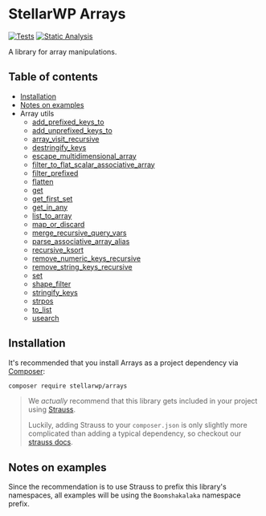 # StellarWP Arrays

[![Tests](https://github.com/stellarwp/arrays/workflows/Tests/badge.svg)](https://github.com/stellarwp/arrays/actions?query=branch%3Amain) [![Static Analysis](https://github.com/stellarwp/arrays/actions/workflows/static-analysis.yml/badge.svg)](https://github.com/stellarwp/arrays/actions/workflows/static-analysis.yml)

A library for array manipulations.

## Table of contents

* [Installation](#installation)
* [Notes on examples](#notes-on-examples)
* Array utils
  * [add_prefixed_keys_to](/docs/classes/StellarWP/Arrays/Array_Utils.md#add_prefixed_keys_to)
  * [add_unprefixed_keys_to](/docs/classes/StellarWP/Arrays/Array_Utils.md#add_unprefixed_keys_to)
  * [array_visit_recursive](/docs/classes/StellarWP/Arrays/Array_Utils.md#array_visit_recursive)
  * [destringify_keys](/docs/classes/StellarWP/Arrays/Array_Utils.md#destringify_keys)
  * [escape_multidimensional_array](/docs/classes/StellarWP/Arrays/Array_Utils.md#escape_multidimensional_array)
  * [filter_to_flat_scalar_associative_array](/docs/classes/StellarWP/Arrays/Array_Utils.md#filter_to_flat_scalar_associative_array)
  * [filter_prefixed](/docs/classes/StellarWP/Arrays/Array_Utils.md#filter_prefixed)
  * [flatten](/docs/classes/StellarWP/Arrays/Array_Utils.md#flatten)
  * [get](/docs/classes/StellarWP/Arrays/Array_Utils.md#get)
  * [get_first_set](/docs/classes/StellarWP/Arrays/Array_Utils.md#get_first_set)
  * [get_in_any](/docs/classes/StellarWP/Arrays/Array_Utils.md#get_in_any)
  * [list_to_array](/docs/classes/StellarWP/Arrays/Array_Utils.md#list_to_array)
  * [map_or_discard](/docs/classes/StellarWP/Arrays/Array_Utils.md#map_or_discard)
  * [merge_recursive_query_vars](/docs/classes/StellarWP/Arrays/Array_Utils.md#merge_recursive_query_vars)
  * [parse_associative_array_alias](/docs/classes/StellarWP/Arrays/Array_Utils.md#parse_associative_array_alias)
  * [recursive_ksort](/docs/classes/StellarWP/Arrays/Array_Utils.md#recursive_ksort)
  * [remove_numeric_keys_recursive](/docs/classes/StellarWP/Arrays/Array_Utils.md#remove_numeric_keys_recursive)
  * [remove_string_keys_recursive](/docs/classes/StellarWP/Arrays/Array_Utils.md#remove_string_keys_recursive)
  * [set](/docs/classes/StellarWP/Arrays/Array_Utils.md#set)
  * [shape_filter](/docs/classes/StellarWP/Arrays/Array_Utils.md#shape_filter)
  * [stringify_keys](/docs/classes/StellarWP/Arrays/Array_Utils.md#stringify_keys)
  * [strpos](/docs/classes/StellarWP/Arrays/Array_Utils.md#strpos)
  * [to_list](/docs/classes/StellarWP/Arrays/Array_Utils.md#to_list)
  * [usearch](/docs/classes/StellarWP/Arrays/Array_Utils.md#usearch)

## Installation

It's recommended that you install Arrays as a project dependency via [Composer](https://getcomposer.org/):

```bash
composer require stellarwp/arrays
```

> We _actually_ recommend that this library gets included in your project using [Strauss](https://github.com/BrianHenryIE/strauss).
>
> Luckily, adding Strauss to your `composer.json` is only slightly more complicated than adding a typical dependency, so checkout our [strauss docs](https://github.com/stellarwp/global-docs/blob/main/docs/strauss-setup.md).

## Notes on examples

Since the recommendation is to use Strauss to prefix this library's namespaces, all examples will be using the `Boomshakalaka` namespace prefix.
